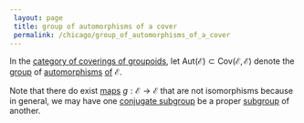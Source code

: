```yaml
---
 layout: page
 title: group of automorphisms of a cover
 permalink: /chicago/group_of_automorphisms_of_a_cover
---
```

In the [category of coverings of groupoids](https://mathgloss.github.io/MathGloss/chicago/category_of_coverings_of_groupoids), let $\text{Aut}(\mathcal E) \subset \text{Cov}(\mathcal E,\mathcal E)$ denote the [group](https://mathgloss.github.io/MathGloss/chicago/group) of [automorphisms](https://mathgloss.github.io/MathGloss/chicago/automorphism) [of](https://mathgloss.github.io/MathGloss/chicago/map_of_covering_of_groupoid) $\mathcal E$. 

Note that there do exist [maps](https://mathgloss.github.io/MathGloss/chicago/############################maps) $g:\mathcal E\to \mathcal E$ that are not isomorphisms because in general, we may have one [conjugate subgroup](https://mathgloss.github.io/MathGloss/chicago/conjugate_subgroups) be a proper [subgroup](https://mathgloss.github.io/MathGloss/chicago/subgroup) of another. 

